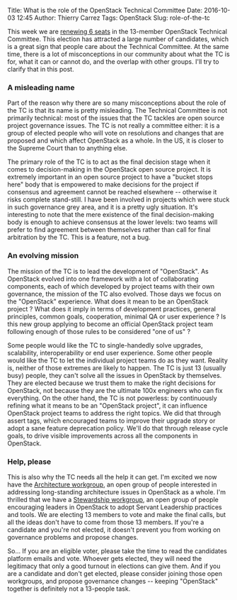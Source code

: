 Title: What is the role of the OpenStack Technical Committee
Date: 2016-10-03 12:45
Author: Thierry Carrez
Tags: OpenStack
Slug: role-of-the-tc

This week we are [renewing 6 seats](http://governance.openstack.org/election/)
in the 13-member OpenStack Technical Committee. This election has attracted
a large number of candidates, which is a great sign that people care about
the Technical Committee. At the same time, there is a lot of misconceptions
in our community about what the TC is for, what it can or cannot do, and the
overlap with other groups. I'll try to clarify that in this post.

### A misleading name

Part of the reason why there are so many misconceptions about the role of the
TC is that its name is pretty misleading. The Technical Committee is not
primarily technical: most of the issues that the TC tackles are open source
project governance issues. The TC is not really a committee either: it is a
group of elected people who will vote on resolutions and changes that are
proposed and which affect OpenStack as a whole. In the US, it is closer to
the Supreme Court than to anything else.

The primary role of the TC is to act as the final decision stage when it comes
to decision-making in the OpenStack open source project. It is extremely
important in an open source project to have a "bucket stops here" body that is
empowered to make decisions for the project if consensus and agreement cannot
be reached elsewhere -- otherwise it risks complete stand-still. I have been
involved in projects which were stuck in such governance grey area, and it
is a pretty ugly situation. It's interesting to note that the mere existence
of the final decision-making body is enough to achieve consensus at the lower
levels: two teams will prefer to find agreement between themselves rather
than call for final arbitration by the TC. This is a feature, not a bug.

### An evolving mission

The mission of the TC is to lead the development of "OpenStack". As OpenStack
evolved into one framework with a lot of collaborating components, each of
which developed by project teams with their own governance, the mission of
the TC also evolved. Those days we focus on the "OpenStack" experience. What
does it mean to be an OpenStack project ? What does it imply in terms of
development practices, general principles, common goals, cooperation, minimal
QA or user experience ? Is this new group applying to become an official
OpenStack project team following enough of those rules to be considered "one
of us" ?

Some people would like the TC to single-handedly solve upgrades, scalability,
interoperability or end user experience. Some other people would like the
TC to let the individual project teams do as they want. Reality is, neither
of those extremes are likely to happen. The TC is just 13 (usually busy)
people, they can't solve all the issues in OpenStack by themselves. They are
elected because we trust them to make the right decisions for OpenStack, not
because they are the ultimate 100x engineers who can fix everything. On the
other hand, the TC is not powerless: by continuously refining what it means to
be an "OpenStack project", it can influence OpenStack project teams to address
the right topics. We did that through assert tags, which encouraged teams to
improve their upgrade story or adopt a sane feature deprecation policy. We'll
do that through release cycle goals, to drive visible improvements across
all the components in OpenStack.

### Help, please

This is also why the TC needs all the help it can get. I'm excited we now have
the [Architecture workgroup](https://wiki.openstack.org/wiki/Meetings/Arch-WG),
an open group of people interested in addressing long-standing architecture
issues in OpenStack as a whole. I'm thrilled that we have a
[Stewardship workgroup](https://wiki.openstack.org/wiki/Meetings/SWGMeeting),
an open group of people encouraging leaders in OpenStack to adopt Servant
Leadership practices and tools. We are electing 13 members to vote and make
the final calls, but all the ideas don't have to come from those 13 members.
If you're a candidate and you're not elected, it doesn't prevent you from
working on governance problems and propose changes.

So... If you are an eligible voter, please take the time to read the candidates
platform emails and vote. Whoever gets elected, they will need the legitimacy
that only a good turnout in elections can give them. And if you are a candidate
and don't get elected, please consider joining those open workgroups, and
propose governance changes -- keeping "OpenStack" together is definitely not
a 13-people task.
